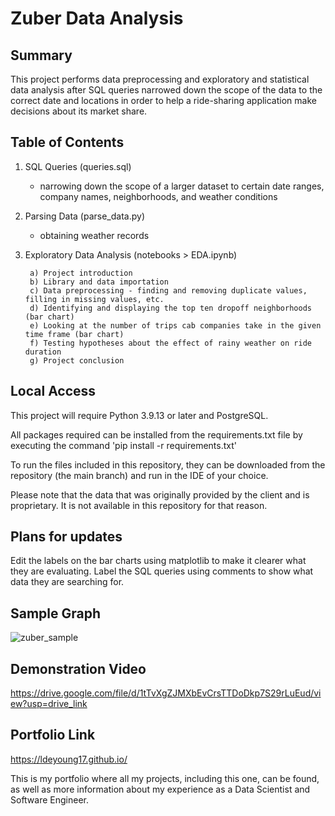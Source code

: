 # Zuber Data Analysis

<h2>Summary</h2>

This project performs data preprocessing and exploratory and statistical data analysis after SQL queries narrowed down the scope of the data to the correct date and locations in order to help a ride-sharing application make decisions about its market share.

<h2>Table of Contents</h2>

1. SQL Queries (queries.sql)
    - narrowing down the scope of a larger dataset to certain date ranges, company names, neighborhoods, and weather conditions
2. Parsing Data (parse_data.py)
    - obtaining weather records
3. Exploratory Data Analysis (notebooks > EDA.ipynb)
      
        a) Project introduction
        b) Library and data importation
        c) Data preprocessing - finding and removing duplicate values, filling in missing values, etc.
        d) Identifying and displaying the top ten dropoff neighborhoods (bar chart)
        e) Looking at the number of trips cab companies take in the given time frame (bar chart)
        f) Testing hypotheses about the effect of rainy weather on ride duration
        g) Project conclusion


<h2>Local Access</h2>

This project will require Python 3.9.13 or later and PostgreSQL.

All packages required can be installed from the requirements.txt file by executing the command 'pip install -r requirements.txt'

To run the files included in this repository, they can be downloaded from the repository (the main branch) and run in the IDE of your choice.

Please note that the data that was originally provided by the client and is proprietary. It is not available in this repository for that reason.

<h2>Plans for updates</h2>

Edit the labels on the bar charts using matplotlib to make it clearer what they are evaluating. 
Label the SQL queries using comments to show what data they are searching for. 

<h2>Sample Graph</h2>

![zuber_sample](https://github.com/LDeYoung17/zuber-practicum/assets/70500225/07e22a1b-dd38-4e88-885e-84b7f9fc9d46)

<h2>Demonstration Video</h2>

https://drive.google.com/file/d/1tTvXgZJMXbEvCrsTTDoDkp7S29rLuEud/view?usp=drive_link

<h2>Portfolio Link</h2>

https://ldeyoung17.github.io/

This is my portfolio where all my projects, including this one, can be found, as well as more information about my experience as a Data Scientist and Software Engineer.
